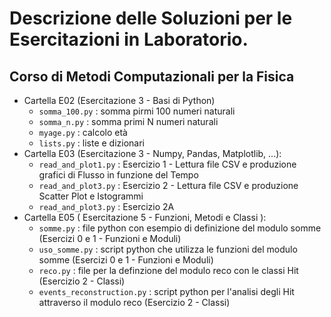 # Descrizione delle Soluzioni per le Esercitazioni in Laboratorio.
## Corso di Metodi Computazionali per la Fisica


* Cartella E02 (Esercitazione 3 - Basi di Python)
  * `somma_100.py` : somma pirmi 100 numeri naturali
  * `somma_n.py`   : somma primi N numeri naturali
  * `myage.py`     : calcolo età
  * `lists.py`     : liste e dizionari
* Cartella E03 (Esercitazione 3 - Numpy, Pandas, Matplotlib, ...):
  * `read_and_plot1.py` : Esercizio 1 - Lettura file CSV e produzione grafici di Flusso in funzione del Tempo
  * `read_and_plot3.py`	: Esercizio 2 - Lettura file CSV e produzione Scatter Plot e Istogrammi
  * `read_and_plot3.py` : Esercizio 2A  
* Cartella E05 ( Esercitazione 5 - Funzioni, Metodi e Classi ):
  * `somme.py`                 : file python con esempio di definizione del modulo somme (Esercizi 0 e 1 - Funzioni e Moduli)
  * `uso_somme.py`             : script python che utilizza le funzioni del modulo somme (Esercizi 0 e 1 - Funzioni e Moduli)
  * `reco.py`                  : file per la definzione del modulo reco con le classi Hit (Esercizio 2 - Classi)
  * `events_reconstruction.py` : script python per l'analisi degli Hit attraverso il modulo reco (Esercizio 2 - Classi)



